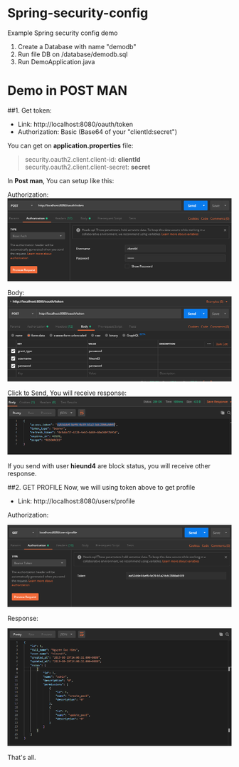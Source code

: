 # Spring-security-config
Example Spring security config demo

1. Create a Database with name "demodb"
2. Run file DB on /database/demodb.sql
3. Run DemoApplication.java

# Demo in POST MAN
##1. Get token:

* Link: http://localhost:8080/oauth/token
* Authorization: Basic (Base64 of your "clientId:secret")

You can get on __application.properties__ file:

> security.oauth2.client.client-id: __clientId__  
> security.oauth2.client.client-secret: __secret__

In __Post man__, You can setup like this:

Authorization:
![Alt text](demo/oauth.png?raw=true "Get Token")


Body:
![Alt text](demo/oauth_2.png?raw=true "Get Token")


Click to Send, You will receive response:
![Alt text](demo/oauth_3.png?raw=true "Get Token")

If you send with user __hieund4__ are block status, you will receive other response.

##2. GET PROFILE
Now, we will using token above to get profile

* Link: http://localhost:8080/users/profile

Authorization:

![Alt text](demo/oauth_4.png?raw=true "Get Profile")


Response:

![Alt text](demo/oauth_5.png?raw=true "Get Profile")


That's all.

